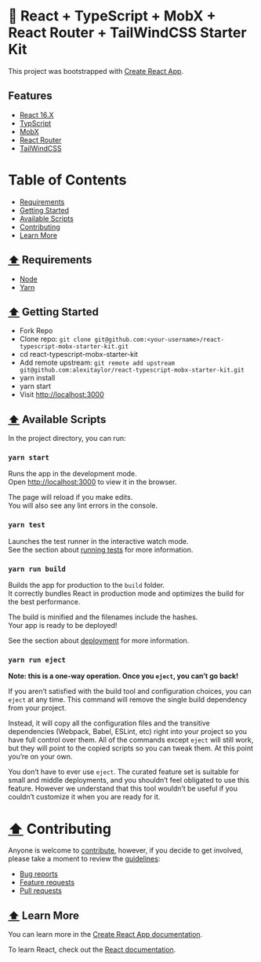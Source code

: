 # 🚀 React + TypeScript + MobX + React Router + TailWindCSS Starter Kit

This project was bootstrapped with [Create React App](https://github.com/facebook/create-react-app).

## Features
- [React 16.X](https://reactjs.org/)
- [TypScript](https://www.typescriptlang.org/)
- [MobX](https://mobx.js.org/)
- [React Router](https://github.com/ReactTraining/react-router)
- [TailWindCSS](https://tailwindcss.com/)

<a name="tableofcontents"></a>

# Table of Contents
- [Requirements](#requirements)
- [Getting Started](#gettingStarted)
- [Available Scripts](#availableScripts)
- [Contributing](#contributing)
- [Learn More](#learnMore)

<a name="requirements"></a>
## [⬆️](#tableofcontents) Requirements
- [Node](https://nodejs.org/en/)
- [Yarn](https://yarnpkg.com/en/)

<a name="gettingStarted"></a>
## [⬆️](#tableofcontents) Getting Started
- Fork Repo
- Clone repo: `git clone git@github.com:<your-username>/react-typescript-mobx-starter-kit.git`
- cd react-typescript-mobx-starter-kit
- Add remote upstream: `git remote add upstream git@github.com:alexitaylor/react-typescript-mobx-starter-kit.git`
- yarn install
- yarn start
- Visit [http://localhost:3000](http://localhost:3000)

<a name="availableScripts"></a>
## [⬆️](#tableofcontents) Available Scripts

In the project directory, you can run:

### `yarn start`

Runs the app in the development mode.<br>
Open [http://localhost:3000](http://localhost:3000) to view it in the browser.

The page will reload if you make edits.<br>
You will also see any lint errors in the console.

### `yarn test`

Launches the test runner in the interactive watch mode.<br>
See the section about [running tests](https://facebook.github.io/create-react-app/docs/running-tests) for more information.

### `yarn run build`

Builds the app for production to the `build` folder.<br>
It correctly bundles React in production mode and optimizes the build for the best performance.

The build is minified and the filenames include the hashes.<br>
Your app is ready to be deployed!

See the section about [deployment](https://facebook.github.io/create-react-app/docs/deployment) for more information.

### `yarn run eject`

**Note: this is a one-way operation. Once you `eject`, you can’t go back!**

If you aren’t satisfied with the build tool and configuration choices, you can `eject` at any time. This command will remove the single build dependency from your project.

Instead, it will copy all the configuration files and the transitive dependencies (Webpack, Babel, ESLint, etc) right into your project so you have full control over them. All of the commands except `eject` will still work, but they will point to the copied scripts so you can tweak them. At this point you’re on your own.

You don’t have to ever use `eject`. The curated feature set is suitable for small and middle deployments, and you shouldn’t feel obligated to use this feature. However we understand that this tool wouldn’t be useful if you couldn’t customize it when you are ready for it.

<a name="contributing"></a>
# [⬆️](#tableofcontents) Contributing

Anyone is welcome to [contribute](.github/CONTRIBUTING.md),
however, if you decide to get involved, please take a moment to review
the [guidelines](.github/CONTRIBUTING.md):

- [Bug reports](.github/CONTRIBUTING.md#bugs)
- [Feature requests](.github/CONTRIBUTING.md#features)
- [Pull requests](.github/CONTRIBUTING.md#pull-requests)

<a name="learnMore"></a>
## [⬆️](#tableofcontents) Learn More

You can learn more in the [Create React App documentation](https://facebook.github.io/create-react-app/docs/getting-started).

To learn React, check out the [React documentation](https://reactjs.org/).
